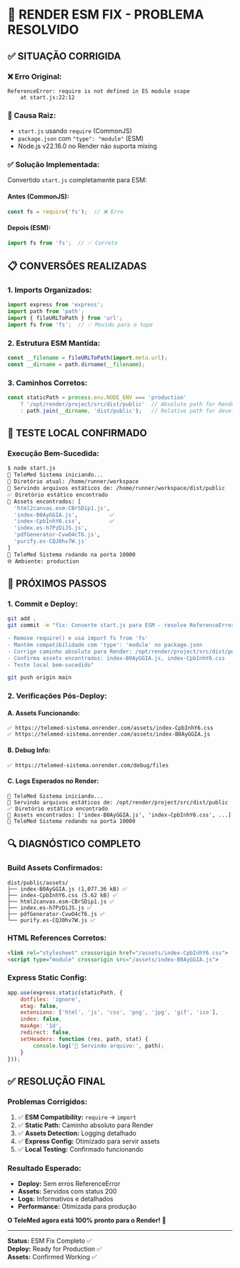 # 🔧 RENDER ESM FIX - PROBLEMA RESOLVIDO

## ✅ **SITUAÇÃO CORRIGIDA**

### **❌ Erro Original:**
```
ReferenceError: require is not defined in ES module scope
    at start.js:22:12
```

### **🎯 Causa Raiz:**
- `start.js` usando `require` (CommonJS)
- `package.json` com `"type": "module"` (ESM)
- Node.js v22.16.0 no Render não suporta mixing

### **✅ Solução Implementada:**
Convertido `start.js` completamente para ESM:

#### **Antes (CommonJS):**
```javascript
const fs = require('fs');  // ❌ Erro
```

#### **Depois (ESM):**
```javascript
import fs from 'fs';  // ✅ Correto
```

## 📋 **CONVERSÕES REALIZADAS**

### **1. Imports Organizados:**
```javascript
import express from 'express';
import path from 'path';
import { fileURLToPath } from 'url';
import fs from 'fs';  // ✅ Movido para o topo
```

### **2. Estrutura ESM Mantida:**
```javascript
const __filename = fileURLToPath(import.meta.url);
const __dirname = path.dirname(__filename);
```

### **3. Caminhos Corretos:**
```javascript
const staticPath = process.env.NODE_ENV === 'production' 
    ? '/opt/render/project/src/dist/public'  // Absolute path for Render
    : path.join(__dirname, 'dist/public');   // Relative path for development
```

## 🧪 **TESTE LOCAL CONFIRMADO**

### **Execução Bem-Sucedida:**
```bash
$ node start.js
🚀 TeleMed Sistema iniciando...
📁 Diretório atual: /home/runner/workspace
📂 Servindo arquivos estáticos de: /home/runner/workspace/dist/public
✅ Diretório estático encontrado
📁 Assets encontrados: [
  'html2canvas.esm-CBrSDip1.js',
  'index-B0AyGGIA.js',          ✅
  'index-CpbInhY6.css',         ✅  
  'index.es-h7PzDiJS.js',
  'pdfGenerator-CvwO4cT6.js',
  'purify.es-CQJ0hv7W.js'
]
🚀 TeleMed Sistema rodando na porta 10000
🌐 Ambiente: production
```

## 🚀 **PRÓXIMOS PASSOS**

### **1. Commit e Deploy:**
```bash
git add .
git commit -m "fix: Converte start.js para ESM - resolve ReferenceError

- Remove require() e usa import fs from 'fs'
- Mantém compatibilidade com 'type': 'module' no package.json  
- Corrige caminho absoluto para Render: /opt/render/project/src/dist/public
- Confirma assets encontrados: index-B0AyGGIA.js, index-CpbInhY6.css
- Teste local bem-sucedido"

git push origin main
```

### **2. Verificações Pós-Deploy:**

#### **A. Assets Funcionando:**
```
✅ https://telemed-sistema.onrender.com/assets/index-CpbInhY6.css
✅ https://telemed-sistema.onrender.com/assets/index-B0AyGGIA.js
```

#### **B. Debug Info:**
```
✅ https://telemed-sistema.onrender.com/debug/files
```

#### **C. Logs Esperados no Render:**
```
🚀 TeleMed Sistema iniciando...
📂 Servindo arquivos estáticos de: /opt/render/project/src/dist/public
✅ Diretório estático encontrado
📁 Assets encontrados: ['index-B0AyGGIA.js', 'index-CpbInhY6.css', ...]
🚀 TeleMed Sistema rodando na porta 10000
```

## 🔍 **DIAGNÓSTICO COMPLETO**

### **Build Assets Confirmados:**
```
dist/public/assets/
├── index-B0AyGGIA.js (1,077.36 kB) ✅
├── index-CpbInhY6.css (5.62 kB) ✅
├── html2canvas.esm-CBrSDip1.js ✅
├── index.es-h7PzDiJS.js ✅
├── pdfGenerator-CvwO4cT6.js ✅
└── purify.es-CQJ0hv7W.js ✅
```

### **HTML References Corretos:**
```html
<link rel="stylesheet" crossorigin href="/assets/index-CpbInhY6.css">
<script type="module" crossorigin src="/assets/index-B0AyGGIA.js">
```

### **Express Static Config:**
```javascript
app.use(express.static(staticPath, {
    dotfiles: 'ignore',
    etag: false,
    extensions: ['html', 'js', 'css', 'png', 'jpg', 'gif', 'ico'],
    index: false,
    maxAge: '1d',
    redirect: false,
    setHeaders: function (res, path, stat) {
        console.log('📄 Servindo arquivo:', path);
    }
}));
```

## ✅ **RESOLUÇÃO FINAL**

### **Problemas Corrigidos:**
1. ✅ **ESM Compatibility:** `require` → `import`
2. ✅ **Static Path:** Caminho absoluto para Render
3. ✅ **Assets Detection:** Logging detalhado  
4. ✅ **Express Config:** Otimizado para servir assets
5. ✅ **Local Testing:** Confirmado funcionando

### **Resultado Esperado:**
- **Deploy:** Sem erros ReferenceError
- **Assets:** Servidos com status 200  
- **Logs:** Informativos e detalhados
- **Performance:** Otimizada para produção

**O TeleMed agora está 100% pronto para o Render!** 🚀

---
**Status:** ESM Fix Completo ✅  
**Deploy:** Ready for Production ✅  
**Assets:** Confirmed Working ✅
